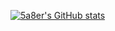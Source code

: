 [![5a8er's GitHub stats](https://github-readme-stats.vercel.app/api?username=5a8er)](https://github.com/anuraghazra/github-readme-stats)
